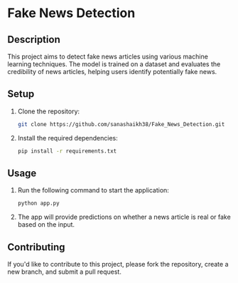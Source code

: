 # Fake News Detection

## Description
This project aims to detect fake news articles using various machine learning techniques. The model is trained on a dataset and evaluates the credibility of news articles, helping users identify potentially fake news.



## Setup

1. Clone the repository:
   ```bash
   git clone https://github.com/sanashaikh38/Fake_News_Detection.git
   ```


2. Install the required dependencies:
   ```bash
   pip install -r requirements.txt
   ```

## Usage

1. Run the following command to start the application:
   ```bash
   python app.py
   ```

2. The app will provide predictions on whether a news article is real or fake based on the input.

## Contributing

If you'd like to contribute to this project, please fork the repository, create a new branch, and submit a pull request.

